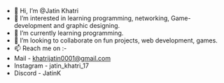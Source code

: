 - 👋 Hi, I’m @Jatin Khatri
- 👀 I’m interested in learning programming, networking, Game-development and graphic designing.
- 🌱 I’m currently learning programming.
- 💞️ I’m looking to collaborate on fun projects, web development, games.
- 📫 Reach me on :-
- Mail - khatrijatin0001@gmail.com
- Instagram - jatin_khatri_17
- Discord - JatinK


<!---
Programmedwithcode/Programmedwithcode is a ✨ special ✨ repository because its `README.md` (this file) appears on your GitHub profile.
You can click the Preview link to take a look at your changes.
--->
